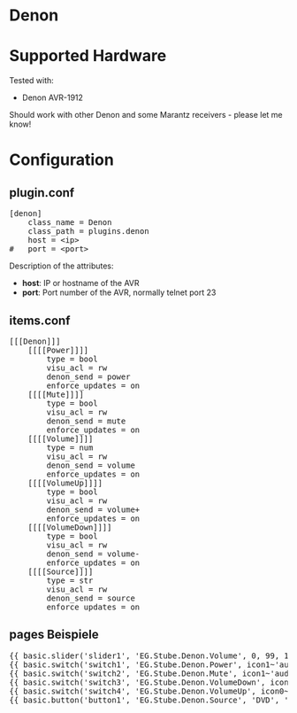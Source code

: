 # Denon

# Supported Hardware

Tested with:
* Denon AVR-1912

Should work with other Denon and some Marantz receivers - please let me know!

# Configuration

## plugin.conf

<pre>
[denon]
    class_name = Denon
    class_path = plugins.denon
    host = &lt;ip&gt;
#   port = &lt;port&gt;
</pre>

Description of the attributes:

* __host__: IP or hostname of the AVR
* __port__: Port number of the AVR, normally telnet port 23

## items.conf

<pre>
[[[Denon]]]
	[[[[Power]]]]
		type = bool
		visu_acl = rw
		denon_send = power
		enforce_updates = on
	[[[[Mute]]]]
		type = bool
		visu_acl = rw
		denon_send = mute
		enforce_updates = on
	[[[[Volume]]]]
		type = num
		visu_acl = rw
		denon_send = volume
		enforce_updates = on
	[[[[VolumeUp]]]]
		type = bool
		visu_acl = rw
		denon_send = volume+
		enforce_updates = on
	[[[[VolumeDown]]]]
		type = bool
		visu_acl = rw
		denon_send = volume-
		enforce_updates = on
	[[[[Source]]]]
		type = str
		visu_acl = rw
		denon_send = source
		enforce_updates = on			
</pre>

## pages Beispiele

<pre>
{{ basic.slider('slider1', 'EG.Stube.Denon.Volume', 0, 99, 1) }}
{{ basic.switch('switch1', 'EG.Stube.Denon.Power', icon1~'audio_audio.png', icon0~'audio_audio.png') }}  Verstärker
{{ basic.switch('switch2', 'EG.Stube.Denon.Mute', icon1~'audio_volume_mute.png', icon0~'audio_volume_mute.png') }}  Mute
{{ basic.switch('switch3', 'EG.Stube.Denon.VolumeDown', icon0~'control_minus.svg', icon0~'control_minus.svg') }}  Vol-
{{ basic.switch('switch4', 'EG.Stube.Denon.VolumeUp', icon0~'control_plus.svg', icon0~'control_plus.svg') }}  Vol+
{{ basic.button('button1', 'EG.Stube.Denon.Source', 'DVD', '', 'DVD') }}
</pre>